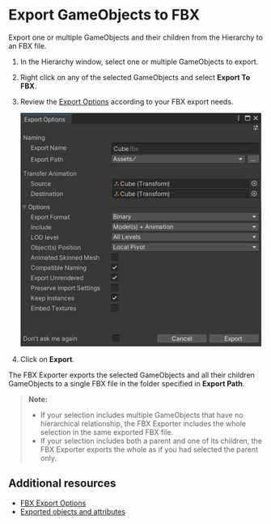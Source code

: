 # Export GameObjects to FBX

Export one or multiple GameObjects and their children from the Hierarchy to an FBX file.

1. In the Hierarchy window, select one or multiple GameObjects to export.

2. Right click on any of the selected GameObjects and select **Export To FBX**.

3. Review the [Export Options](ref-export-options.md) according to your FBX export needs.

   ![Export Options window](images/FBXExporter_ExportOptionsWindow.png)

4. Click on **Export**.

The FBX Exporter exports the selected GameObjects and all their children GameObjects to a single FBX file in the folder specified in **Export Path**.

>**Note:**
>* If your selection includes multiple GameObjects that have no hierarchical relationship, the FBX Exporter includes the whole selection in the same exported FBX file.
>* If your selection includes both a parent and one of its children, the FBX Exporter exports the whole as if you had selected the parent only.

## Additional resources

* [FBX Export Options](ref-export-options.md)
* [Exported objects and attributes](exported-attributes.md)
